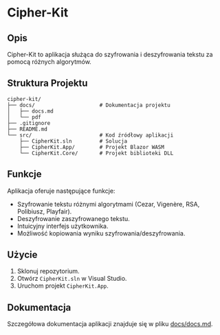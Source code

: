 # Cipher-Kit

## Opis

Cipher-Kit to aplikacja służąca do szyfrowania i deszyfrowania tekstu za pomocą różnych algorytmów.

## Struktura Projektu

```
cipher-kit/
├── docs/                     # Dokumentacja projektu
│   ├── docs.md               
│   └── pdf                  
├── .gitignore                
├── README.md                 
└── src/                      # Kod źródłowy aplikacji
    ├── CipherKit.sln         # Solucja
    ├── CipherKit.App/        # Projekt Blazor WASM
    └── CipherKit.Core/       # Projekt biblioteki DLL

```

## Funkcje

Aplikacja oferuje następujące funkcje:

*   Szyfrowanie tekstu różnymi algorytmami (Cezar, Vigenère, RSA, Polibiusz, Playfair).
*   Deszyfrowanie zaszyfrowanego tekstu.
*   Intuicyjny interfejs użytkownika.
*   Możliwość kopiowania wyniku szyfrowania/deszyfrowania.

## Użycie

1.  Sklonuj repozytorium.
2.  Otwórz `CipherKit.sln` w Visual Studio.
3.  Uruchom projekt `CipherKit.App`.

## Dokumentacja

Szczegółowa dokumentacja aplikacji znajduje się w pliku [docs/docs.md](docs/docs.md).
